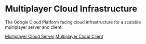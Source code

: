 # Multiplayer Cloud Infrastructure

The Google Cloud Platform facing cloud infrastructure for a scalable multiplayer server and client.

[Multiplayer Cloud Server](https://github.com/jcolemorrison/multiplayer-cloud-server)
[Multiplayer Cloud Client](https://github.com/jcolemorrison/multiplayer-cloud-client)